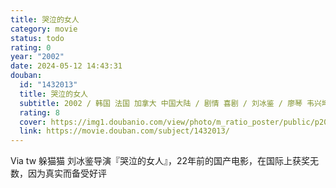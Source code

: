 ```yaml
---
title: 哭泣的女人
category: movie
status: todo
rating: 0
year: "2002"
date: 2024-05-12 14:43:31
douban:
  id: "1432013"
  title: 哭泣的女人
  subtitle: 2002 / 韩国 法国 加拿大 中国大陆 / 剧情 喜剧 / 刘冰鉴 / 廖琴 韦兴坤
  rating: 8
  cover: https://img1.doubanio.com/view/photo/m_ratio_poster/public/p2070325098.jpg
  link: https://movie.douban.com/subject/1432013/
---
```


Via tw 躲猫猫 刘冰鉴导演『哭泣的女人』，22年前的国产电影，在国际上获奖无数，因为真实而备受好评